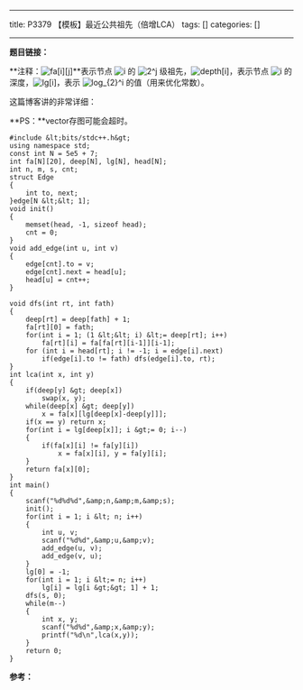
--- 
title:  P3379 【模板】最近公共祖先（倍增LCA） 
tags: []
categories: [] 

---
**题目链接：**

**注释：<img alt="fa[i][j]" class="mathcode" src="https://private.codecogs.com/gif.latex?fa%5Bi%5D%5Bj%5D">**表示节点 <img alt="i" class="mathcode" src="https://private.codecogs.com/gif.latex?i"> 的 <img alt="2^j" class="mathcode" src="https://private.codecogs.com/gif.latex?2%5Ej"> 级祖先，<img alt="depth[i]" class="mathcode" src="https://private.codecogs.com/gif.latex?depth%5Bi%5D">，表示节点 <img alt="i" class="mathcode" src="https://private.codecogs.com/gif.latex?i"> 的深度，<img alt="lg[i]" class="mathcode" src="https://private.codecogs.com/gif.latex?lg%5Bi%5D">，表示 <img alt="log_{2}^i" class="mathcode" src="https://private.codecogs.com/gif.latex?log_%7B2%7D%5Ei"> 的值（用来优化常数）。

这篇博客讲的非常详细：

**PS：**vector存图可能会超时。

```
#include &lt;bits/stdc++.h&gt;
using namespace std;
const int N = 5e5 + 7;
int fa[N][20], deep[N], lg[N], head[N];
int n, m, s, cnt;
struct Edge
{
    int to, next;
}edge[N &lt;&lt; 1];
void init()
{
    memset(head, -1, sizeof head);
    cnt = 0;
}
void add_edge(int u, int v)
{
    edge[cnt].to = v;
    edge[cnt].next = head[u];
    head[u] = cnt++;
}

void dfs(int rt, int fath)
{
    deep[rt] = deep[fath] + 1;
    fa[rt][0] = fath;
    for(int i = 1; (1 &lt;&lt; i) &lt;= deep[rt]; i++)
        fa[rt][i] = fa[fa[rt][i-1]][i-1];
    for (int i = head[rt]; i != -1; i = edge[i].next)
        if(edge[i].to != fath) dfs(edge[i].to, rt);
}
int lca(int x, int y)
{
    if(deep[y] &gt; deep[x])
        swap(x, y);
    while(deep[x] &gt; deep[y])
        x = fa[x][lg[deep[x]-deep[y]]];
    if(x == y) return x;
    for(int i = lg[deep[x]]; i &gt;= 0; i--)
    {
        if(fa[x][i] != fa[y][i])
            x = fa[x][i], y = fa[y][i];
    }
    return fa[x][0];
}
int main()
{
    scanf("%d%d%d",&amp;n,&amp;m,&amp;s);
    init();
    for(int i = 1; i &lt; n; i++)
    {
        int u, v;
        scanf("%d%d",&amp;u,&amp;v);
        add_edge(u, v);
        add_edge(v, u);
    }
    lg[0] = -1;
    for(int i = 1; i &lt;= n; i++)
        lg[i] = lg[i &gt;&gt; 1] + 1;
    dfs(s, 0);
    while(m--)
    {
        int x, y;
        scanf("%d%d",&amp;x,&amp;y);
        printf("%d\n",lca(x,y));
    }
    return 0;
}

```

**参考：**
